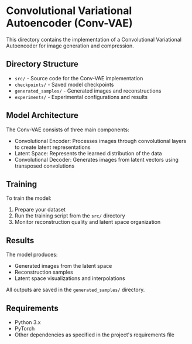 # Convolutional Variational Autoencoder (Conv-VAE)

This directory contains the implementation of a Convolutional Variational Autoencoder for image generation and compression.

## Directory Structure

- `src/` - Source code for the Conv-VAE implementation
- `checkpoints/` - Saved model checkpoints
- `generated_samples/` - Generated images and reconstructions
- `experiments/` - Experimental configurations and results

## Model Architecture

The Conv-VAE consists of three main components:
- Convolutional Encoder: Processes images through convolutional layers to create latent representations
- Latent Space: Represents the learned distribution of the data
- Convolutional Decoder: Generates images from latent vectors using transposed convolutions

## Training

To train the model:
1. Prepare your dataset
2. Run the training script from the `src/` directory
3. Monitor reconstruction quality and latent space organization

## Results

The model produces:
- Generated images from the latent space
- Reconstruction samples
- Latent space visualizations and interpolations

All outputs are saved in the `generated_samples/` directory.

## Requirements

- Python 3.x
- PyTorch
- Other dependencies as specified in the project's requirements file 